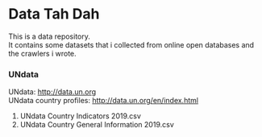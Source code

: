 # Data Tah Dah

This is a data repository. <br/>
It contains some datasets that i collected from online open databases and the crawlers i wrote. <br/>

### UNdata 
UNdata: http://data.un.org <br/>
UNdata country profiles: http://data.un.org/en/index.html <br/>
1) UNdata Country Indicators 2019.csv 
2) UNdata Country General Information 2019.csv
